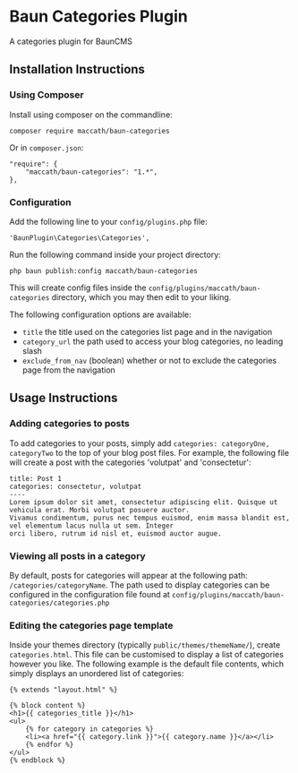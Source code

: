 # Baun Categories Plugin

A categories plugin for BaunCMS

## Installation Instructions

### Using Composer

Install using composer on the commandline:

    composer require maccath/baun-categories

Or in `composer.json`:
 
    "require": {
        "maccath/baun-categories": "1.*",
    },

### Configuration

Add the following line to your `config/plugins.php` file:

    'BaunPlugin\Categories\Categories',

Run the following command inside your project directory:

    php baun publish:config maccath/baun-categories

This will create config files inside the `config/plugins/maccath/baun-categories` directory, which you may then edit to 
your liking.

The following configuration options are available:

 * `title` the title used on the categories list page and in the navigation
 * `category_url` the path used to access your blog categories, no leading slash
 * `exclude_from_nav` (boolean) whether or not to exclude the categories page from the navigation

## Usage Instructions

### Adding categories to posts

To add categories to your posts, simply add `categories: categoryOne, categoryTwo` to the top of your blog post files. 
For example, the following file will create a post with the categories 'volutpat' and 'consectetur':

    title: Post 1
    categories: consectetur, volutpat
    ----
    Lorem ipsum dolor sit amet, consectetur adipiscing elit. Quisque ut vehicula erat. Morbi volutpat posuere auctor. 
    Vivamus condimentum, purus nec tempus euismod, enim massa blandit est, vel elementum lacus nulla ut sem. Integer 
    orci libero, rutrum id nisl et, euismod auctor augue.

### Viewing all posts in a category

By default, posts for categories will appear at the following path: `/categories/categoryName`. The path used to display
categories can be configured in the configuration file found at `config/plugins/maccath/baun-categories/categories.php`

### Editing the categories page template

Inside your themes directory (typically `public/themes/themeName/`), create `categories.html`. This file can be 
customised to display a list of categories however you like. The following example is the default file contents, which
simply displays an unordered list of categories:

    {% extends "layout.html" %}
    
    {% block content %}
    <h1>{{ categories_title }}</h1>
    <ul>
        {% for category in categories %}
        <li><a href="{{ category.link }}">{{ category.name }}</a></li>
        {% endfor %}
    </ul>
    {% endblock %}
